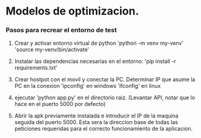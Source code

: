 # Modelos de optimizacion. 

### Pasos para recrear el entorno de test

1. Crear y activar entorno virtual de python
'python -m venv my-venv'
'source my-venv/bin/activate'

2. Instalar las dependencias necesarias en el entorno:
'pip install -r requirements.txt'

3. Crear hostpot con el movil y conectar la PC. Determinar IP que asume la PC en la conexion
'ipconfig' en windows
'ifconfig' en linux

4. ejecutar 'python app.py' en el directorio raiz. (Levantar API, notar que lo hace en el puerto 5000 por defecto)

5. Abrir la apk previamente instalada e introducir el IP de la maquina seguida del puerto 5000. Esta sera la direccion base de todas las peticiones requeridas para el correcto funcionamiento de la aplicacion.




